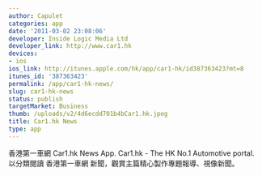 ```yaml
---
author: Capulet
categories: app
date: '2011-03-02 23:08:06'
developer: Inside Logic Media Ltd
developer_link: http://www.car1.hk
devices: 
- ios
ios_link: http://itunes.apple.com/hk/app/car1-hk/id387363423?mt=8
itunes_id: '387363423'
permalink: /app/car1-hk-news/
slug: car1-hk-news
status: publish
targetMarket: Business
thumb: /uploads/v2/4d6ecdd701b4bCar1.hk.jpeg
title: Car1.hk News
type: app
---
```


香港第一車網 Car1.hk News App.
Car1.hk - The HK No.1 Automotive portal.
以分類閱讀 香港第一車網 新聞，觀賞主篇精心製作專題報導、視像新聞。